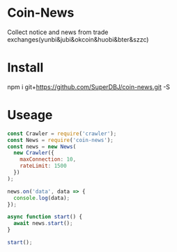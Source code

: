 # Coin-News
Collect notice and news from trade exchanges(yunbi&jubi&okcoin&huobi&bter&szzc)

# Install
npm i git+https://github.com/SuperDBJ/coin-news.git -S

# Useage
```js
const Crawler = require('crawler');
const News = require('coin-news');
const news = new News(
  new Crawler({
    maxConnection: 10,
    rateLimit: 1500
  })
);

news.on('data', data => {
  console.log(data);
});

async function start() {
  await news.start();
}

start();
```